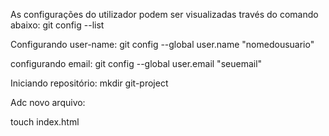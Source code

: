 As configurações do utilizador  podem ser visualizadas través do comando abaixo:
git config --list

Configurando user-name:
git config --global user.name "nomedousuario"

configurando email:
git config --global user.email "seuemail"

Iniciando repositório:
mkdir git-project

Adc novo arquivo:

touch index.html

